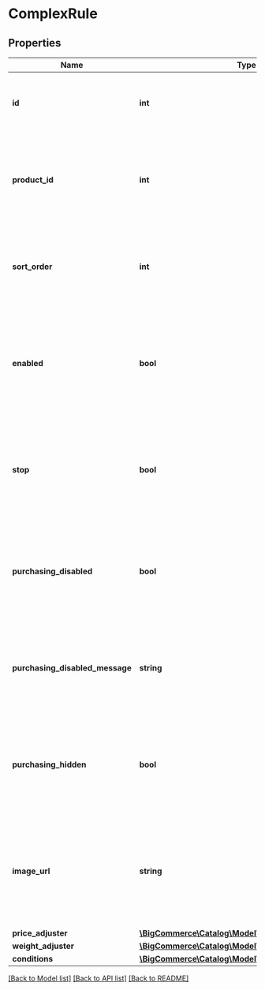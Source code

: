 # ComplexRule

## Properties
Name | Type | Description | Notes
------------ | ------------- | ------------- | -------------
**id** | **int** | The unique numeric ID of the rule; increments sequentially. Read-Only | [optional] 
**product_id** | **int** | The unique numeric ID of the product with which the rule is associated; increments sequentially. | [optional] 
**sort_order** | **int** | The priority to give this rule when making adjustments to the product properties. | [optional] 
**enabled** | **bool** | Flag for determining whether the rule is to be used when adjusting a product&#x27;s price, weight, image, or availabilty. | [optional] 
**stop** | **bool** | Flag for determining whether other rules should not be applied after this rule has been applied. | [optional] 
**purchasing_disabled** | **bool** | Flag for determining whether the rule should disable purchasing of a product when the conditions are applied. | [optional] 
**purchasing_disabled_message** | **string** | Message displayed on the storefront when a rule disables the purchasing of a product. | [optional] 
**purchasing_hidden** | **bool** | Flag for determining whether the rule should hide purchasing of a product when the conditions are applied. | [optional] 
**image_url** | **string** | The URL for an image displayed on the storefront when the conditions are applied. Limit of 8MB per file. | [optional] 
**price_adjuster** | [**\BigCommerce\Catalog\Model\Adjuster**](Adjuster.md) |  | [optional] 
**weight_adjuster** | [**\BigCommerce\Catalog\Model\Adjuster**](Adjuster.md) |  | [optional] 
**conditions** | [**\BigCommerce\Catalog\Model\ComplexRuleCondition[]**](ComplexRuleCondition.md) |  | [optional] 

[[Back to Model list]](../../README.md#documentation-for-models) [[Back to API list]](../../README.md#documentation-for-api-endpoints) [[Back to README]](../../README.md)

